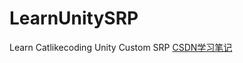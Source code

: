 # LearnUnitySRP
Learn Catlikecoding Unity Custom SRP
[CSDN学习笔记](https://blog.csdn.net/Somobo/article/details/128427934?spm=1001.2014.3001.5502)
